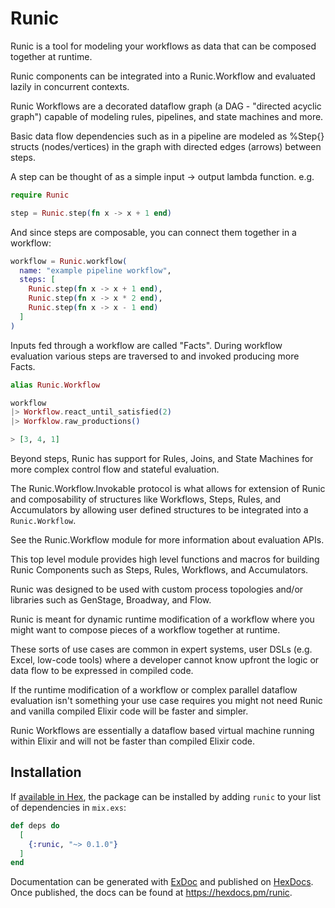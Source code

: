 <!-- MDOC !-->

# Runic

Runic is a tool for modeling your workflows as data that can be composed together at runtime.

Runic components can be integrated into a Runic.Workflow and evaluated lazily in concurrent contexts.

Runic Workflows are a decorated dataflow graph (a DAG - "directed acyclic graph") capable of modeling rules, pipelines, and state machines and more.

Basic data flow dependencies such as in a pipeline are modeled as %Step{} structs (nodes/vertices) in the graph with directed edges (arrows) between steps.

A step can be thought of as a simple input -> output lambda function. e.g.

```elixir
require Runic

step = Runic.step(fn x -> x + 1 end)
```

And since steps are composable, you can connect them together in a workflow:

```elixir
workflow = Runic.workflow(
  name: "example pipeline workflow",
  steps: [
    Runic.step(fn x -> x + 1 end),
    Runic.step(fn x -> x * 2 end),
    Runic.step(fn x -> x - 1 end)
  ]
)
```

Inputs fed through a workflow are called "Facts". During workflow evaluation various steps are traversed to and invoked producing more Facts.

```elixir
alias Runic.Workflow

workflow
|> Workflow.react_until_satisfied(2)
|> Worfklow.raw_productions()

> [3, 4, 1]
```

Beyond steps, Runic has support for Rules, Joins, and State Machines for more complex control flow and stateful evaluation.

The Runic.Workflow.Invokable protocol is what allows for extension of Runic and composability
  of structures like Workflows, Steps, Rules, and Accumulators by allowing user defined structures to be integrated into a `Runic.Workflow`.

See the Runic.Workflow module for more information about evaluation APIs.

This top level module provides high level functions and macros for building Runic Components
  such as Steps, Rules, Workflows, and Accumulators.

Runic was designed to be used with custom process topologies and/or libraries such as GenStage, Broadway, and Flow.

Runic is meant for dynamic runtime modification of a workflow where you might want to compose pieces of a workflow together at runtime.

These sorts of use cases are common in expert systems, user DSLs (e.g. Excel, low-code tools) where a developer cannot know
  upfront the logic or data flow to be expressed in compiled code.

If the runtime modification of a workflow or complex parallel dataflow evaluation isn't something your use case requires you might not need Runic and vanilla compiled Elixir code will be faster and simpler.

Runic Workflows are essentially a dataflow based virtual machine running within Elixir and will not be faster than compiled Elixir code.

## Installation

If [available in Hex](https://hex.pm/docs/publish), the package can be installed
by adding `runic` to your list of dependencies in `mix.exs`:

```elixir
def deps do
  [
    {:runic, "~> 0.1.0"}
  ]
end
```

Documentation can be generated with [ExDoc](https://github.com/elixir-lang/ex_doc)
and published on [HexDocs](https://hexdocs.pm). Once published, the docs can
be found at <https://hexdocs.pm/runic>.


